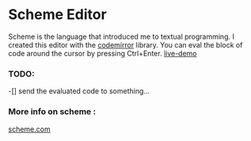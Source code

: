 # Scheme Editor
  
  Scheme is the language that introduced me to textual programming.
I created this editor with the [codemirror](https://codemirror.net/) library. You can eval the block of code around the cursor by pressing Ctrl+Enter. 
[live-demo](https://guillaume-leo.github.io/schemeEditor/)

### TODO:
  -[] send the evaluated code to something... 
  
### More info on scheme :
  [scheme.com](https://www.scheme.com/tspl4/)
  

